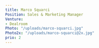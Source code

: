 ```yaml
---
title: Marco Squarci
Position: Sales & Marketing Manager
Venture:
- Dealroom
Photo: "/uploads/marco-squarci.jpg"
Photo2x: "/uploads/marco-squarci@2x.jpg"
prio: 2
---
```

